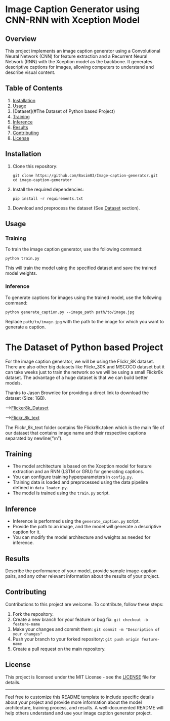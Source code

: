 # Image Caption Generator using CNN-RNN with Xception Model

## Overview

This project implements an image caption generator using a Convolutional Neural Network (CNN) for feature extraction and a Recurrent Neural Network (RNN) with the Xception model as the backbone. It generates descriptive captions for images, allowing computers to understand and describe visual content.

## Table of Contents

1. [Installation](#installation)
2. [Usage](#usage)
3. [Dataset](#The Dataset of Python based Project)
4. [Training](#training)
5. [Inference](#inference)
6. [Results](#results)
7. [Contributing](#contributing)
8. [License](#license)

## Installation

1. Clone this repository:
   ```
   git clone https://github.com/Basim03/Image-caption-generator.git
   cd image-caption-generator
   ```

2. Install the required dependencies:
   ```
   pip install -r requirements.txt
   ```

3. Download and preprocess the dataset (See [Dataset](#dataset) section).

## Usage

### Training

To train the image caption generator, use the following command:

```
python train.py
```

This will train the model using the specified dataset and save the trained model weights.

### Inference

To generate captions for images using the trained model, use the following command:

```
python generate_caption.py --image_path path/to/image.jpg
```

Replace `path/to/image.jpg` with the path to the image for which you want to generate a caption.

# The Dataset of Python based Project

For the image caption generator, we will be using the Flickr_8K dataset. There are also other big datasets like Flickr_30K and MSCOCO dataset but it can take weeks just to train the network so we will be using a small Flickr8k dataset. The advantage of a huge dataset is that we can build better models.

Thanks to Jason Brownlee for providing a direct link to download the dataset (Size: 1GB).

-->[Flicker8k_Dataset](https://github.com/jbrownlee/Datasets/releases/download/Flickr8k/Flickr8k_Dataset.zip)

-->[Flickr_8k_text](https://github.com/jbrownlee/Datasets/releases/download/Flickr8k/Flickr8k_text.zip)

The Flickr_8k_text folder contains file Flickr8k.token which is the main file of our dataset that contains image name and their respective captions separated by newline(“\n”).

## Training

- The model architecture is based on the Xception model for feature extraction and an RNN (LSTM or GRU) for generating captions.
- You can configure training hyperparameters in `config.py`.
- Training data is loaded and preprocessed using the data pipeline defined in `data_loader.py`.
- The model is trained using the `train.py` script.

## Inference

- Inference is performed using the `generate_caption.py` script.
- Provide the path to an image, and the model will generate a descriptive caption for it.
- You can modify the model architecture and weights as needed for inference.

## Results

Describe the performance of your model, provide sample image-caption pairs, and any other relevant information about the results of your project.

## Contributing

Contributions to this project are welcome. To contribute, follow these steps:

1. Fork the repository.
2. Create a new branch for your feature or bug fix: `git checkout -b feature-name`
3. Make your changes and commit them: `git commit -m "Description of your changes"`
4. Push your branch to your forked repository: `git push origin feature-name`
5. Create a pull request on the main repository.

## License

This project is licensed under the MIT License - see the [LICENSE](LICENSE) file for details.

---

Feel free to customize this README template to include specific details about your project and provide more information about the model architecture, training process, and results. A well-documented README will help others understand and use your image caption generator project.
